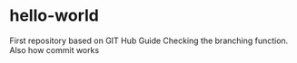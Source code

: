 # hello-world
First repository based on GIT Hub Guide
Checking the branching function. Also how commit works
